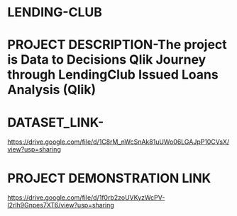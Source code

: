 # LENDING-CLUB
# PROJECT DESCRIPTION-The project is Data to Decisions Qlik Journey through LendingClub Issued Loans Analysis (Qlik) 
# DATASET_LINK-
https://drive.google.com/file/d/1C8rM_nWcSnAk81uUWo06LGAJpP10CVsX/view?usp=sharing
# PROJECT DEMONSTRATION LINK
https://drive.google.com/file/d/1f0rb2zoUVKyzWcPV-l2rlh9Gnpes7XT6/view?usp=sharing
